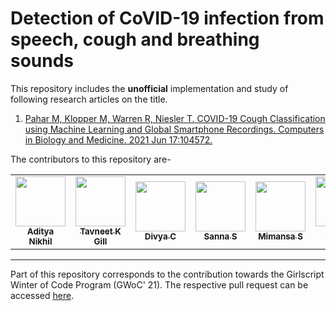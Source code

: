 # Detection of CoVID-19 infection from speech, cough and breathing sounds

This repository includes the **unofficial** implementation and study of following research articles on the title.
1. [Pahar M, Klopper M, Warren R, Niesler T. COVID-19 Cough Classification using Machine Learning and Global Smartphone Recordings. Computers in Biology and Medicine. 2021 Jun 17:104572.](https://www.sciencedirect.com/science/article/pii/S0010482521003668)


The contributors to this repository are-

<table>
  <tr>
<td align="center"><a href="https://github.com/AdityaNikhil"><img src="https://avatars.githubusercontent.com/u/30192967?v=4" width="80px;" alt=""/><br /><sub><b>Aditya Nikhil </b></sub></a></td>
<td align="center"><a href="https://github.com/tavneetgill"><img src="https://avatars.githubusercontent.com/u/71913873?v=4" width="80px;" alt=""/><br /><sub><b>Tavneet K Gill </b></sub></a></td>           
<td align="center"><a href="https://github.com/divya-chhoriya"><img src="https://avatars.githubusercontent.com/u/89564985?v=4" width="80px;" alt=""/><br /><sub><b>Divya C </b></sub></a></td> 
<td align="center"><a href="https://github.com/sannamir"><img src="https://avatars.githubusercontent.com/u/68156284?v=4" width="80px;" alt=""/><br /><sub><b>Sanna S </b></sub></a></td>                    
<td align="center"><a href="https://github.com/mimansa-sardhalia"><img src="https://avatars.githubusercontent.com/u/87580689?v=4" width="80px;" alt=""/><br /><sub><b>Mimansa S </b></sub></a></td> 
<td align="center"><a href="https://github.com/raina-akshay"><img src="https://avatars.githubusercontent.com/u/65475383?v=4" width="80px;" alt=""/><br /><sub><b>Akshay Raina </b></sub></a></td>
<!-- <td align="center"><a href="https://github.com/shubamsumbria"><img src="https://avatars.githubusercontent.com/u/38437572?v=4" width="80px;" alt=""/><br /><sub><b>Shubam S </b></sub></a></td> -->
</tr>
   </table>
</div>

*******************************************************************

Part of this repository corresponds to the contribution towards the Girlscript Winter of Code Program (GWoC' 21). The respective pull request can be accessed [here](https://github.com/girlscript/winter-of-contributing/pull/8936).

